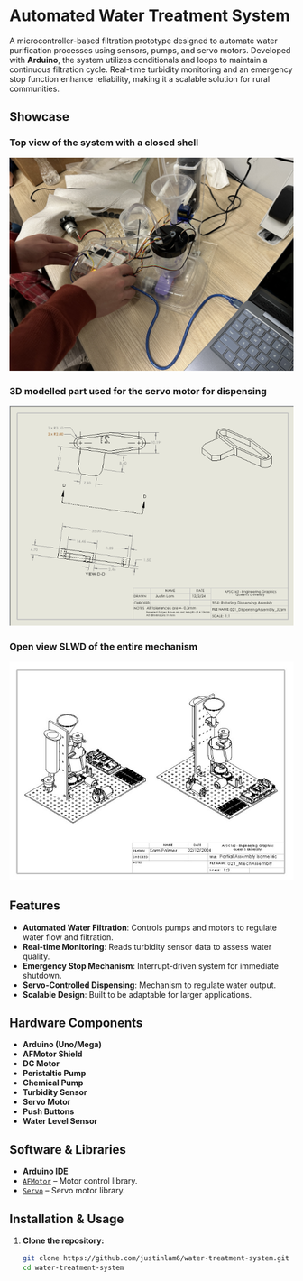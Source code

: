 # Automated Water Treatment System

A microcontroller-based filtration prototype designed to automate water purification processes using sensors, pumps, and servo motors. Developed with **Arduino**, the system utilizes conditionals and loops to maintain a continuous filtration cycle. Real-time turbidity monitoring and an emergency stop function enhance reliability, making it a scalable solution for rural communities.

## Showcase

### Top view of the system with a closed shell
![ClosedView](./WaterFiltrationDemos/ClosedView.JPG)

### 3D modelled part used for the servo motor for dispensing  
![ModelPart](./WaterFiltrationDemos/DispensingPart.png)

### Open view SLWD of the entire mechanism
![OpenViewDrawing](./WaterFiltrationDemos/OpenViewDrawing.jpg)

## Features

- **Automated Water Filtration**: Controls pumps and motors to regulate water flow and filtration.
- **Real-time Monitoring**: Reads turbidity sensor data to assess water quality.
- **Emergency Stop Mechanism**: Interrupt-driven system for immediate shutdown.
- **Servo-Controlled Dispensing**: Mechanism to regulate water output.
- **Scalable Design**: Built to be adaptable for larger applications.

## Hardware Components

- **Arduino (Uno/Mega)**
- **AFMotor Shield**
- **DC Motor**
- **Peristaltic Pump**
- **Chemical Pump**
- **Turbidity Sensor**
- **Servo Motor**
- **Push Buttons**
- **Water Level Sensor**

## Software & Libraries

- **Arduino IDE**
- [`AFMotor`](https://github.com/adafruit/Adafruit-Motor-Shield-library) – Motor control library.
- [`Servo`](https://www.arduino.cc/reference/en/libraries/servo/) – Servo motor library.

## Installation & Usage

1. **Clone the repository:**
   ```sh
   git clone https://github.com/justinlam6/water-treatment-system.git
   cd water-treatment-system
